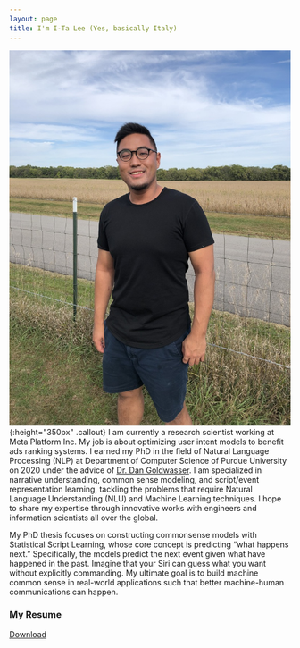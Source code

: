 ```yaml
---
layout: page
title: I'm I-Ta Lee (Yes, basically Italy)
---
```


![AboutMe](images/about.jpg){:height="350px" .callout}
I am currently a research scientist working at Meta Platform Inc. My job is about optimizing user intent models to benefit ads ranking systems. I earned my PhD in the field of Natural Language Processing (NLP) at Department of Computer Science of Purdue University on 2020 under the advice of [Dr. Dan Goldwasser](https://www.cs.purdue.edu/homes/dgoldwas/). I am specialized in narrative understanding, common sense modeling, and script/event representation learning, tackling the problems that require Natural Language Understanding (NLU) and Machine Learning techniques. I hope to share my expertise through innovative works with engineers and information scientists all over the global.

My PhD thesis focuses on constructing commonsense models with Statistical Script Learning, whose core concept is predicting “what happens next.” Specifically, the models predict the next event given what have happened in the past. Imagine that your Siri can guess what you want without explicitly commanding. My ultimate goal is to build machine common sense in real-world applications such that better machine-human communications can happen.

### My Resume

[Download](/download/resume.pdf)
